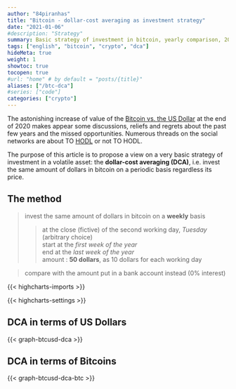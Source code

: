 ```yaml
---
author: "84piranhas"
title: "Bitcoin - dollar-cost averaging as investment strategy"
date: "2021-01-06"
#description: "Strategy"
summary: Basic strategy of investment in bitcoin, yearly comparison, 2015-2020
tags: ["english", "bitcoin", "crypto", "dca"]
hideMeta: true
weight: 1
showtoc: true
tocopen: true
#url: "home" # by default = "posts/{title}"
aliases: ["/btc-dca"]
#series: ["code"]
categories: ["crypto"]
---
```


The astonishing increase of value of the <a href="https://www.kraken.com/en-us/prices/xbt-bitcoin-price-chart/usd-us-dollar?interval=All" target="_blank">Bitcoin vs. the US Dollar</a> at the end of 2020 makes appear some discussions, reliefs and regrets about the past few years and the missed opportunities. Numerous threads on the social networks are about TO <a href="https://en.wikipedia.org/wiki/Hodl" target="_blank">HODL</a> or not TO HODL.


The purpose of this article is to propose a view on a very basic strategy of investment in a volatile asset: the **dollar-cost averaging (DCA)**, i.e. invest the same amount of dollars in bitcoin on a periodic basis regardless its price.

## The method

> invest the same amount of dollars in bitcoin on a **weekly** basis
>> at the close (fictive) of the second working day, *Tuesday* (arbitrary choice)  
>> start at the *first week of the year*  
>> end at the *last week of the year*  
>> amount : **50 dollars**, as 10 dollars for each working day

> compare with the amount put in a bank account instead (0% interest)


{{< highcharts-imports >}}

{{< highcharts-settings >}}


## DCA in terms of US Dollars

{{< graph-btcusd-dca >}}

## DCA in terms of Bitcoins

{{< graph-btcusd-dca-btc >}}


